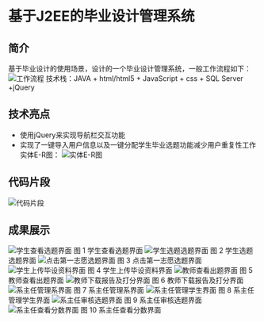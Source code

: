 # 基于J2EE的毕业设计管理系统

## 简介
基于毕业设计的使用场景，设计的一个毕业设计管理系统，一般工作流程如下：
![工作流程](https://github.com/Camel303/graduation-project-management-system/blob/master/picture/1.jpg)
技术栈：JAVA + html/html5 + JavaScript + css + SQL Server +jQuery
## 技术亮点
- 使用jQuery来实现导航栏交互功能
- 实现了一键导入用户信息以及一键分配学生毕业选题功能减少用户重复性工作
实体E-R图：
![实体E-R图](https://github.com/Camel303/graduation-project-management-system/blob/master/picture/2.jpg)


## 代码片段
![代码片段](https://github.com/Camel303/graduation-project-management-system/blob/master/picture/3.jpg)
## 成果展示

![学生查看选题界面](https://github.com/Camel303/graduation-project-management-system/blob/master/picture/4.jpg)
图 1 学生查看选题界面
![学生选题选题界面](https://github.com/Camel303/graduation-project-management-system/blob/master/picture/5.jpg)
图 2 学生选题选题界面
![点击第一志愿选题界面](https://github.com/Camel303/graduation-project-management-system/blob/master/picture/6.jpg)
图 3 点击第一志愿选题界面
![学生上传毕设资料界面](https://github.com/Camel303/graduation-project-management-system/blob/master/picture/7.jpg)
图 4 学生上传毕设资料界面
![教师查看出题界面](https://github.com/Camel303/graduation-project-management-system/blob/master/picture/8.jpg)
图 5 教师查看出题界面
![教师下载报告及打分界面](https://github.com/Camel303/graduation-project-management-system/blob/master/picture/9.jpg)
图 6 教师下载报告及打分界面
![系主任管理系界面](https://github.com/Camel303/graduation-project-management-system/blob/master/picture/10.jpg)
图 7 系主任管理系界面
![系主任管理学生界面](https://github.com/Camel303/graduation-project-management-system/blob/master/picture/11.jpg)
图 8 系主任管理学生界面
![系主任审核选题界面](https://github.com/Camel303/graduation-project-management-system/blob/master/picture/12.jpg)
图 9 系主任审核选题界面
![系主任查看分数界面](https://github.com/Camel303/graduation-project-management-system/blob/master/picture/13.jpg)
图 10 系主任查看分数界面
